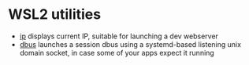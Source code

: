 # WSL2 utilities

  - [ip](https://github.com/ondras/wsl/blob/master/ip) displays current IP, suitable for launching a dev webserver
  - [dbus](https://github.com/ondras/wsl/blob/master/dbus) launches a session dbus using a systemd-based listening unix domain socket, in case some of your apps expect it running
